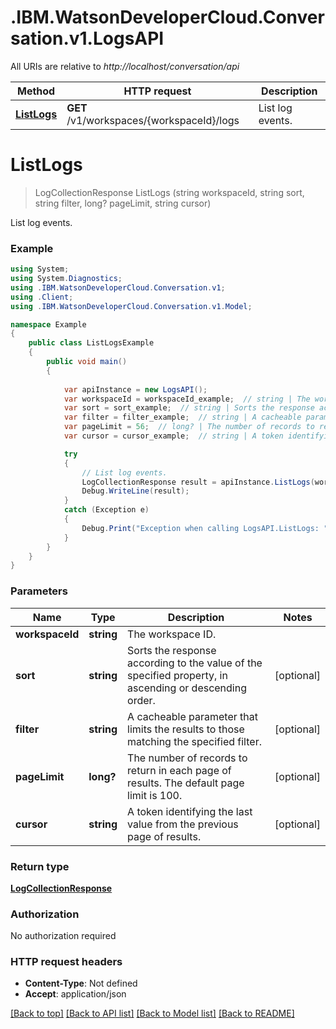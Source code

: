 # .IBM.WatsonDeveloperCloud.Conversation.v1.LogsAPI

All URIs are relative to *http://localhost/conversation/api*

Method | HTTP request | Description
------------- | ------------- | -------------
[**ListLogs**](LogsAPI.md#listlogs) | **GET** /v1/workspaces/{workspaceId}/logs | List log events.


<a name="listlogs"></a>
# **ListLogs**
> LogCollectionResponse ListLogs (string workspaceId, string sort, string filter, long? pageLimit, string cursor)

List log events.

### Example
```csharp
using System;
using System.Diagnostics;
using .IBM.WatsonDeveloperCloud.Conversation.v1;
using .Client;
using .IBM.WatsonDeveloperCloud.Conversation.v1.Model;

namespace Example
{
    public class ListLogsExample
    {
        public void main()
        {
            
            var apiInstance = new LogsAPI();
            var workspaceId = workspaceId_example;  // string | The workspace ID.
            var sort = sort_example;  // string | Sorts the response according to the value of the specified property, in ascending or descending order. (optional) 
            var filter = filter_example;  // string | A cacheable parameter that limits the results to those matching the specified filter. (optional) 
            var pageLimit = 56;  // long? | The number of records to return in each page of results. The default page limit is 100. (optional) 
            var cursor = cursor_example;  // string | A token identifying the last value from the previous page of results. (optional) 

            try
            {
                // List log events.
                LogCollectionResponse result = apiInstance.ListLogs(workspaceId, sort, filter, pageLimit, cursor);
                Debug.WriteLine(result);
            }
            catch (Exception e)
            {
                Debug.Print("Exception when calling LogsAPI.ListLogs: " + e.Message );
            }
        }
    }
}
```

### Parameters

Name | Type | Description  | Notes
------------- | ------------- | ------------- | -------------
 **workspaceId** | **string**| The workspace ID. | 
 **sort** | **string**| Sorts the response according to the value of the specified property, in ascending or descending order. | [optional] 
 **filter** | **string**| A cacheable parameter that limits the results to those matching the specified filter. | [optional] 
 **pageLimit** | **long?**| The number of records to return in each page of results. The default page limit is 100. | [optional] 
 **cursor** | **string**| A token identifying the last value from the previous page of results. | [optional] 

### Return type

[**LogCollectionResponse**](LogCollectionResponse.md)

### Authorization

No authorization required

### HTTP request headers

 - **Content-Type**: Not defined
 - **Accept**: application/json

[[Back to top]](#) [[Back to API list]](../README.md#documentation-for-api-endpoints) [[Back to Model list]](../README.md#documentation-for-models) [[Back to README]](../README.md)

